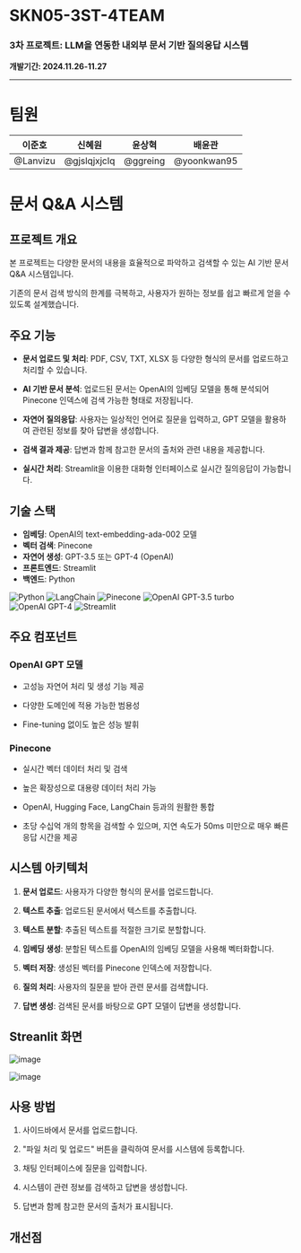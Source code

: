 # SKN05-3ST-4TEAM

### 3차 프로젝트: LLM을 연동한 내외부 문서 기반 질의응답 시스템<br>
 **개발기간: 2024.11.26-11.27**

-----

# 팀원

|  **이준호** |  **신혜원** |  **윤상혁** |  **배윤관** |
|:---------:|:---------:|:---------:|:-----------:|
| @Lanvizu | @gjslqjxjclq | @ggreing |  @yoonkwan95 |


# 문서 Q&A 시스템

## 프로젝트 개요

본 프로젝트는 다양한 문서의 내용을 효율적으로 파악하고 검색할 수 있는 AI 기반 문서 Q&A 시스템입니다. 

기존의 문서 검색 방식의 한계를 극복하고, 사용자가 원하는 정보를 쉽고 빠르게 얻을 수 있도록 설계했습니다.

## 주요 기능

- **문서 업로드 및 처리**: PDF, CSV, TXT, XLSX 등 다양한 형식의 문서를 업로드하고 처리할 수 있습니다.

- **AI 기반 문서 분석**: 업로드된 문서는 OpenAI의 임베딩 모델을 통해 분석되어 Pinecone 인덱스에 검색 가능한 형태로 저장됩니다.

- **자연어 질의응답**: 사용자는 일상적인 언어로 질문을 입력하고, GPT 모델을 활용하여 관련된 정보를 찾아 답변을 생성합니다.

- **검색 결과 제공**: 답변과 함께 참고한 문서의 출처와 관련 내용을 제공합니다.

- **실시간 처리**: Streamlit을 이용한 대화형 인터페이스로 실시간 질의응답이 가능합니다.

## 기술 스택

- **임베딩**: OpenAI의 text-embedding-ada-002 모델
- **벡터 검색**: Pinecone
- **자연어 생성**: GPT-3.5 또는 GPT-4 (OpenAI)
- **프론트엔드**: Streamlit
- **백엔드**: Python

![Python](https://img.shields.io/badge/Python-3.12-blue?logo=python&logoColor=white)
![LangChain](https://img.shields.io/badge/LangChain-0.3.7-orange)
![Pinecone](https://img.shields.io/badge/Pinecone-Vector%20DB-0091FF?style=flat&logo=pinecone&logoColor=white)
![OpenAI GPT-3.5 turbo](https://img.shields.io/badge/OpenAI-GPT--3.5--turbo-blueviolet?logo=openai&logoColor=white)
![OpenAI GPT-4](https://img.shields.io/badge/OpenAI-GPT--4-blueviolet?logo=openai&logoColor=white)
![Streamlit](https://img.shields.io/badge/Streamlit-1.39.0-red?logo=streamlit&logoColor=white)

## 주요 컴포넌트

### OpenAI GPT 모델

- 고성능 자연어 처리 및 생성 기능 제공
  
- 다양한 도메인에 적용 가능한 범용성
  
- Fine-tuning 없이도 높은 성능 발휘

### Pinecone

- 실시간 벡터 데이터 처리 및 검색
  
- 높은 확장성으로 대용량 데이터 처리 가능
  
- OpenAI, Hugging Face, LangChain 등과의 원활한 통합
  
- 초당 수십억 개의 항목을 검색할 수 있으며, 지연 속도가 50ms 미만으로 매우 빠른 응답 시간을 제공

## 시스템 아키텍처

1. **문서 업로드**: 사용자가 다양한 형식의 문서를 업로드합니다.

2. **텍스트 추출**: 업로드된 문서에서 텍스트를 추출합니다.

3. **텍스트 분할**: 추출된 텍스트를 적절한 크기로 분할합니다.

4. **임베딩 생성**: 분할된 텍스트를 OpenAI의 임베딩 모델을 사용해 벡터화합니다.

5. **벡터 저장**: 생성된 벡터를 Pinecone 인덱스에 저장합니다.

6. **질의 처리**: 사용자의 질문을 받아 관련 문서를 검색합니다.

7. **답변 생성**: 검색된 문서를 바탕으로 GPT 모델이 답변을 생성합니다.

## Streanlit 화면

![image](https://github.com/user-attachments/assets/42bb4a59-d59c-432d-85a2-febb792141b0)

![image](https://github.com/user-attachments/assets/fb894d6c-3bf4-4fce-b544-20203bc9a067)

## 사용 방법

1. 사이드바에서 문서를 업로드합니다.

2. "파일 처리 및 업로드" 버튼을 클릭하여 문서를 시스템에 등록합니다.

3. 채팅 인터페이스에 질문을 입력합니다.

4. 시스템이 관련 정보를 검색하고 답변을 생성합니다.

5. 답변과 함께 참고한 문서의 출처가 표시됩니다.

## 개선점

